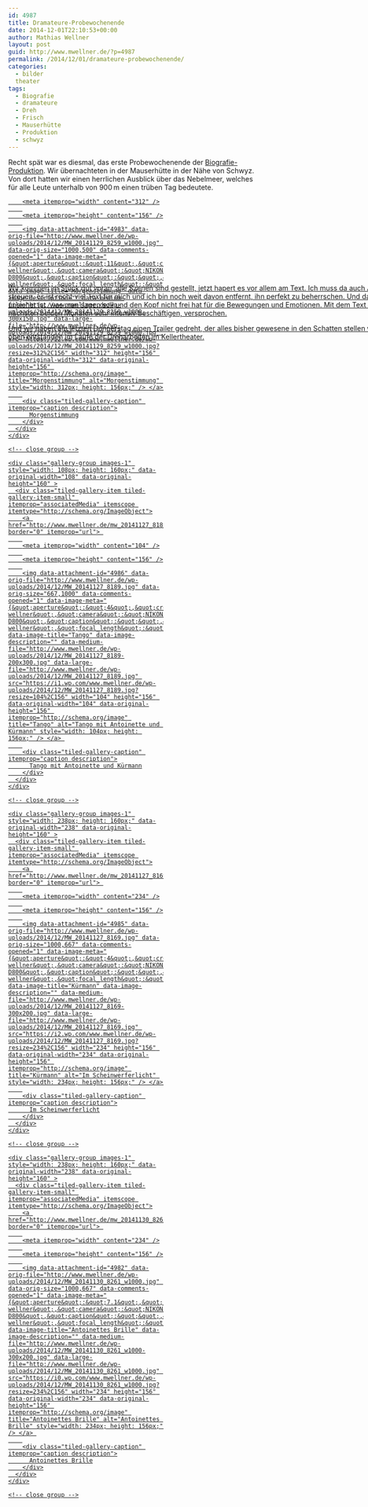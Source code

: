 ```yaml
---
id: 4987
title: Dramateure-Probewochenende
date: 2014-12-01T22:10:53+00:00
author: Mathias Wellner
layout: post
guid: http://www.mwellner.de/?p=4987
permalink: /2014/12/01/dramateure-probewochenende/
categories:
  - bilder
  theater
tags:
  - Biografie
  - dramateure
  - Dreh
  - Frisch
  - Mauserhütte
  - Produktion
  - schwyz
---
```

Recht spät war es diesmal, das erste Probewochenende der <a href="http://dramateure.ch/wordpress/produktionen/biografie-ein-spiel/" target="_blank">Biografie-Produktion</a>. Wir übernachteten in der Mauserhütte in der Nähe von Schwyz. Von dort hatten wir einen herrlichen Ausblick über das Nebelmeer, welches für alle Leute unterhalb von 900&thinsp;m einen trüben Tag bedeutete. 

<div class="tiled-gallery type-rectangular tiled-gallery-unresized" data-original-width="900" data-carousel-extra='{&quot;blog_id&quot;:1,&quot;permalink&quot;:&quot;http:\/\/www.mwellner.de\/2014\/12\/01\/dramateure-probewochenende\/&quot;,&quot;likes_blog_id&quot;:&quot;9056871&quot;}' itemscope itemtype="http://schema.org/ImageGallery" >
  <div class="gallery-row" style="width: 900px; height: 160px;" data-original-width="900" data-original-height="160" >
    <div class="gallery-group images-1" style="width: 316px; height: 160px;" data-original-width="316" data-original-height="160" >
      <div class="tiled-gallery-item tiled-gallery-item-large" itemprop="associatedMedia" itemscope itemtype="http://schema.org/ImageObject">
        <a href="http://www.mwellner.de/mw_20141129_8259_w1000/" border="0" itemprop="url"> 
        
        <meta itemprop="width" content="312" />
        
        <meta itemprop="height" content="156" />
        
        <img data-attachment-id="4983" data-orig-file="http://www.mwellner.de/wp-uploads/2014/12/MW_20141129_8259_w1000.jpg" data-orig-size="1000,500" data-comments-opened="1" data-image-meta="{&quot;aperture&quot;:&quot;11&quot;,&quot;credit&quot;:&quot;mathias wellner&quot;,&quot;camera&quot;:&quot;NIKON D800&quot;,&quot;caption&quot;:&quot;&quot;,&quot;created_timestamp&quot;:&quot;1417248883&quot;,&quot;copyright&quot;:&quot;mathias wellner&quot;,&quot;focal_length&quot;:&quot;78&quot;,&quot;iso&quot;:&quot;1250&quot;,&quot;shutter_speed&quot;:&quot;0.002&quot;,&quot;title&quot;:&quot;&quot;,&quot;orientation&quot;:&quot;1&quot;}" data-image-title="Morgenstimmung" data-image-description="" data-medium-file="http://www.mwellner.de/wp-uploads/2014/12/MW_20141129_8259_w1000-300x150.jpg" data-large-file="http://www.mwellner.de/wp-uploads/2014/12/MW_20141129_8259_w1000.jpg" src="https://i2.wp.com/www.mwellner.de/wp-uploads/2014/12/MW_20141129_8259_w1000.jpg?resize=312%2C156" width="312" height="156" data-original-width="312" data-original-height="156" itemprop="http://schema.org/image" title="Morgenstimmung" alt="Morgenstimmung" style="width: 312px; height: 156px;" /> </a> 
        
        <div class="tiled-gallery-caption" itemprop="caption description">
          Morgenstimmung
        </div>
      </div>
    </div>
    
    <!-- close group -->
    
    <div class="gallery-group images-1" style="width: 108px; height: 160px;" data-original-width="108" data-original-height="160" >
      <div class="tiled-gallery-item tiled-gallery-item-small" itemprop="associatedMedia" itemscope itemtype="http://schema.org/ImageObject">
        <a href="http://www.mwellner.de/mw_20141127_8189/" border="0" itemprop="url"> 
        
        <meta itemprop="width" content="104" />
        
        <meta itemprop="height" content="156" />
        
        <img data-attachment-id="4986" data-orig-file="http://www.mwellner.de/wp-uploads/2014/12/MW_20141127_8189.jpg" data-orig-size="667,1000" data-comments-opened="1" data-image-meta="{&quot;aperture&quot;:&quot;4&quot;,&quot;credit&quot;:&quot;mathias wellner&quot;,&quot;camera&quot;:&quot;NIKON D800&quot;,&quot;caption&quot;:&quot;&quot;,&quot;created_timestamp&quot;:&quot;1417119577&quot;,&quot;copyright&quot;:&quot;mathias wellner&quot;,&quot;focal_length&quot;:&quot;32&quot;,&quot;iso&quot;:&quot;1250&quot;,&quot;shutter_speed&quot;:&quot;0.05&quot;,&quot;title&quot;:&quot;&quot;,&quot;orientation&quot;:&quot;0&quot;}" data-image-title="Tango" data-image-description="" data-medium-file="http://www.mwellner.de/wp-uploads/2014/12/MW_20141127_8189-200x300.jpg" data-large-file="http://www.mwellner.de/wp-uploads/2014/12/MW_20141127_8189.jpg" src="https://i1.wp.com/www.mwellner.de/wp-uploads/2014/12/MW_20141127_8189.jpg?resize=104%2C156" width="104" height="156" data-original-width="104" data-original-height="156" itemprop="http://schema.org/image" title="Tango" alt="Tango mit Antoinette und Kürmann" style="width: 104px; height: 156px;" /> </a> 
        
        <div class="tiled-gallery-caption" itemprop="caption description">
          Tango mit Antoinette und Kürmann
        </div>
      </div>
    </div>
    
    <!-- close group -->
    
    <div class="gallery-group images-1" style="width: 238px; height: 160px;" data-original-width="238" data-original-height="160" >
      <div class="tiled-gallery-item tiled-gallery-item-small" itemprop="associatedMedia" itemscope itemtype="http://schema.org/ImageObject">
        <a href="http://www.mwellner.de/mw_20141127_8169/" border="0" itemprop="url"> 
        
        <meta itemprop="width" content="234" />
        
        <meta itemprop="height" content="156" />
        
        <img data-attachment-id="4985" data-orig-file="http://www.mwellner.de/wp-uploads/2014/12/MW_20141127_8169.jpg" data-orig-size="1000,667" data-comments-opened="1" data-image-meta="{&quot;aperture&quot;:&quot;4&quot;,&quot;credit&quot;:&quot;mathias wellner&quot;,&quot;camera&quot;:&quot;NIKON D800&quot;,&quot;caption&quot;:&quot;&quot;,&quot;created_timestamp&quot;:&quot;1417119133&quot;,&quot;copyright&quot;:&quot;mathias wellner&quot;,&quot;focal_length&quot;:&quot;24&quot;,&quot;iso&quot;:&quot;1250&quot;,&quot;shutter_speed&quot;:&quot;0.016666666666667&quot;,&quot;title&quot;:&quot;&quot;,&quot;orientation&quot;:&quot;0&quot;}" data-image-title="Kürmann" data-image-description="" data-medium-file="http://www.mwellner.de/wp-uploads/2014/12/MW_20141127_8169-300x200.jpg" data-large-file="http://www.mwellner.de/wp-uploads/2014/12/MW_20141127_8169.jpg" src="https://i2.wp.com/www.mwellner.de/wp-uploads/2014/12/MW_20141127_8169.jpg?resize=234%2C156" width="234" height="156" data-original-width="234" data-original-height="156" itemprop="http://schema.org/image" title="Kürmann" alt="Im Scheinwerferlicht" style="width: 234px; height: 156px;" /> </a> 
        
        <div class="tiled-gallery-caption" itemprop="caption description">
          Im Scheinwerferlicht
        </div>
      </div>
    </div>
    
    <!-- close group -->
    
    <div class="gallery-group images-1" style="width: 238px; height: 160px;" data-original-width="238" data-original-height="160" >
      <div class="tiled-gallery-item tiled-gallery-item-small" itemprop="associatedMedia" itemscope itemtype="http://schema.org/ImageObject">
        <a href="http://www.mwellner.de/mw_20141130_8261_w1000/" border="0" itemprop="url"> 
        
        <meta itemprop="width" content="234" />
        
        <meta itemprop="height" content="156" />
        
        <img data-attachment-id="4982" data-orig-file="http://www.mwellner.de/wp-uploads/2014/12/MW_20141130_8261_w1000.jpg" data-orig-size="1000,667" data-comments-opened="1" data-image-meta="{&quot;aperture&quot;:&quot;7.1&quot;,&quot;credit&quot;:&quot;mathias wellner&quot;,&quot;camera&quot;:&quot;NIKON D800&quot;,&quot;caption&quot;:&quot;&quot;,&quot;created_timestamp&quot;:&quot;1417343281&quot;,&quot;copyright&quot;:&quot;mathias wellner&quot;,&quot;focal_length&quot;:&quot;38&quot;,&quot;iso&quot;:&quot;1250&quot;,&quot;shutter_speed&quot;:&quot;0.005&quot;,&quot;title&quot;:&quot;&quot;,&quot;orientation&quot;:&quot;1&quot;}" data-image-title="Antoinettes Brille" data-image-description="" data-medium-file="http://www.mwellner.de/wp-uploads/2014/12/MW_20141130_8261_w1000-300x200.jpg" data-large-file="http://www.mwellner.de/wp-uploads/2014/12/MW_20141130_8261_w1000.jpg" src="https://i0.wp.com/www.mwellner.de/wp-uploads/2014/12/MW_20141130_8261_w1000.jpg?resize=234%2C156" width="234" height="156" data-original-width="234" data-original-height="156" itemprop="http://schema.org/image" title="Antoinettes Brille" alt="Antoinettes Brille" style="width: 234px; height: 156px;" /> </a> 
        
        <div class="tiled-gallery-caption" itemprop="caption description">
          Antoinettes Brille
        </div>
      </div>
    </div>
    
    <!-- close group -->
  </div>
  
  <!-- close row -->
</div>

Wir kommen im Stück gut voran, alle Szenen sind gestellt, jetzt hapert es vor allem am Text. Ich muss da auch Asche auf mein Haupt streuen, es ist recht viel Text für mich und ich bin noch weit davon entfernt, ihn perfekt zu beherrschen. Und das lähmt, da man unsicher ist, was man sagen soll und den Kopf nicht frei hat für die Bewegungen und Emotionen. Mit dem Text werde ich mich in den nächsten beiden Monaten sehr intensiv beschäftigen, versprochen. 

Und wir haben am letzten Donnerstag einen Trailer gedreht, der alles bisher gewesene in den Schatten stellen wird. Zwei von den Fotos oben entstanden im Laufe der Dreharbeiten im Kellertheater.